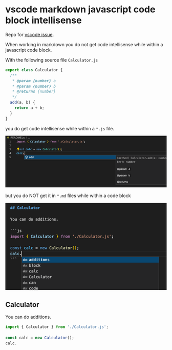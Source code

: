 # vscode markdown javascript code block intellisense

Repo for [vscode issue](https://github.com/microsoft/vscode/issues/143009).

When working in markdown you do not get code intellisense while within a javascript code block.

With the following source file `Calculator.js`

```js
export class Calculator {
  /**
   * @param {number} a
   * @param {number} b
   * @returns {number}
   */
  add(a, b) {
    return a + b;
  }
}
```

you do get code intellisense while within a `*.js` file.

![js code intellisense](./assets/js.png)

but you do NOT get it in `*.md` files while within a code block

![md no code intellisense](./assets/md.png)


## Calculator

You can do additions.

```js
import { Calculator } from './Calculator.js';

const calc = new Calculator();
calc.
```
